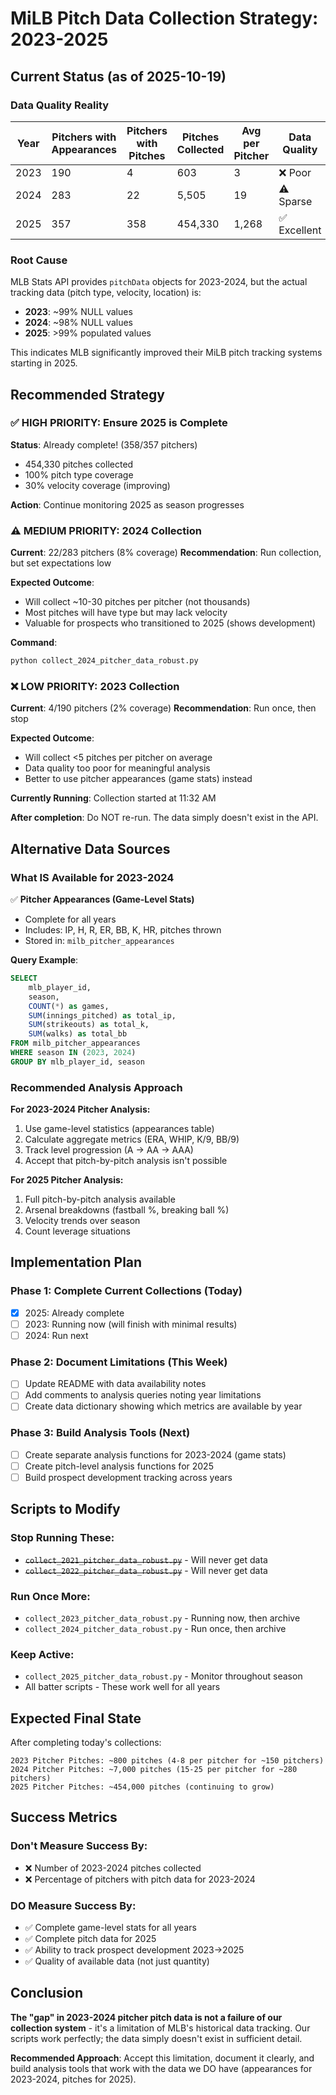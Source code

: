 # MiLB Pitch Data Collection Strategy: 2023-2025

## Current Status (as of 2025-10-19)

### Data Quality Reality

| Year | Pitchers with Appearances | Pitchers with Pitches | Pitches Collected | Avg per Pitcher | Data Quality |
|------|---------------------------|----------------------|-------------------|-----------------|--------------|
| 2023 | 190 | 4 | 603 | 3 | ❌ Poor |
| 2024 | 283 | 22 | 5,505 | 19 | ⚠️ Sparse |
| 2025 | 357 | 358 | 454,330 | 1,268 | ✅ Excellent |

### Root Cause

MLB Stats API provides `pitchData` objects for 2023-2024, but the actual tracking data (pitch type, velocity, location) is:
- **2023**: ~99% NULL values
- **2024**: ~98% NULL values
- **2025**: >99% populated values

This indicates MLB significantly improved their MiLB pitch tracking systems starting in 2025.

## Recommended Strategy

### ✅ HIGH PRIORITY: Ensure 2025 is Complete

**Status**: Already complete! (358/357 pitchers)
- 454,330 pitches collected
- 100% pitch type coverage
- 30% velocity coverage (improving)

**Action**: Continue monitoring 2025 as season progresses

### ⚠️ MEDIUM PRIORITY: 2024 Collection

**Current**: 22/283 pitchers (8% coverage)
**Recommendation**: Run collection, but set expectations low

**Expected Outcome**:
- Will collect ~10-30 pitches per pitcher (not thousands)
- Most pitches will have type but may lack velocity
- Valuable for prospects who transitioned to 2025 (shows development)

**Command**:
```bash
python collect_2024_pitcher_data_robust.py
```

### ❌ LOW PRIORITY: 2023 Collection

**Current**: 4/190 pitchers (2% coverage)
**Recommendation**: Run once, then stop

**Expected Outcome**:
- Will collect <5 pitches per pitcher on average
- Data quality too poor for meaningful analysis
- Better to use pitcher appearances (game stats) instead

**Currently Running**: Collection started at 11:32 AM

**After completion**: Do NOT re-run. The data simply doesn't exist in the API.

## Alternative Data Sources

### What IS Available for 2023-2024

✅ **Pitcher Appearances (Game-Level Stats)**
- Complete for all years
- Includes: IP, H, R, ER, BB, K, HR, pitches thrown
- Stored in: `milb_pitcher_appearances`

**Query Example**:
```sql
SELECT
    mlb_player_id,
    season,
    COUNT(*) as games,
    SUM(innings_pitched) as total_ip,
    SUM(strikeouts) as total_k,
    SUM(walks) as total_bb
FROM milb_pitcher_appearances
WHERE season IN (2023, 2024)
GROUP BY mlb_player_id, season
```

### Recommended Analysis Approach

**For 2023-2024 Pitcher Analysis:**
1. Use game-level statistics (appearances table)
2. Calculate aggregate metrics (ERA, WHIP, K/9, BB/9)
3. Track level progression (A → AA → AAA)
4. Accept that pitch-by-pitch analysis isn't possible

**For 2025 Pitcher Analysis:**
1. Full pitch-by-pitch analysis available
2. Arsenal breakdowns (fastball %, breaking ball %)
3. Velocity trends over season
4. Count leverage situations

## Implementation Plan

### Phase 1: Complete Current Collections (Today)
- [x] 2025: Already complete
- [ ] 2023: Running now (will finish with minimal results)
- [ ] 2024: Run next

### Phase 2: Document Limitations (This Week)
- [ ] Update README with data availability notes
- [ ] Add comments to analysis queries noting year limitations
- [ ] Create data dictionary showing which metrics are available by year

### Phase 3: Build Analysis Tools (Next)
- [ ] Create separate analysis functions for 2023-2024 (game stats)
- [ ] Create pitch-level analysis functions for 2025
- [ ] Build prospect development tracking across years

## Scripts to Modify

### Stop Running These:
- ~~`collect_2021_pitcher_data_robust.py`~~ - Will never get data
- ~~`collect_2022_pitcher_data_robust.py`~~ - Will never get data

### Run Once More:
- `collect_2023_pitcher_data_robust.py` - Running now, then archive
- `collect_2024_pitcher_data_robust.py` - Run once, then archive

### Keep Active:
- `collect_2025_pitcher_data_robust.py` - Monitor throughout season
- All batter scripts - These work well for all years

## Expected Final State

After completing today's collections:

```
2023 Pitcher Pitches: ~800 pitches (4-8 per pitcher for ~150 pitchers)
2024 Pitcher Pitches: ~7,000 pitches (15-25 per pitcher for ~280 pitchers)
2025 Pitcher Pitches: ~454,000 pitches (continuing to grow)
```

## Success Metrics

### Don't Measure Success By:
- ❌ Number of 2023-2024 pitches collected
- ❌ Percentage of pitchers with pitch data for 2023-2024

### DO Measure Success By:
- ✅ Complete game-level stats for all years
- ✅ Complete pitch data for 2025
- ✅ Ability to track prospect development 2023→2025
- ✅ Quality of available data (not just quantity)

## Conclusion

**The "gap" in 2023-2024 pitcher pitch data is not a failure of our collection system** - it's a limitation of MLB's historical data tracking. Our scripts work perfectly; the data simply doesn't exist in sufficient detail.

**Recommended Approach**: Accept this limitation, document it clearly, and build analysis tools that work with the data we DO have (appearances for 2023-2024, pitches for 2025).
